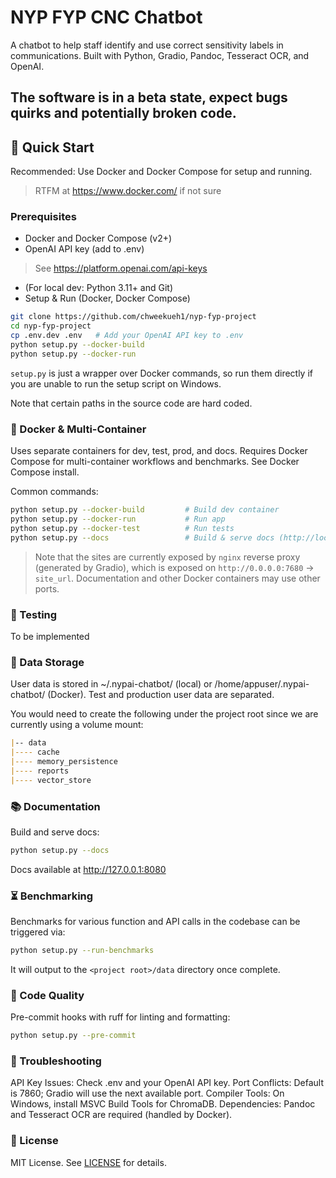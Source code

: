 # NYP FYP CNC Chatbot

A chatbot to help staff identify and use correct sensitivity labels in communications.
Built with Python, Gradio, Pandoc, Tesseract OCR, and OpenAI.

## **The software is in a beta state, expect bugs quirks and potentially broken code.**

## 🚀 Quick Start

Recommended: Use Docker and Docker Compose for setup and running.
> RTFM at <https://www.docker.com/> if not sure

### Prerequisites

- Docker and Docker Compose (v2+)
- OpenAI API key (add to .env)

> See <https://platform.openai.com/api-keys>

- (For local dev: Python 3.11+ and Git)
- Setup & Run (Docker, Docker Compose)

```bash
git clone https://github.com/chweekueh1/nyp-fyp-project
cd nyp-fyp-project
cp .env.dev .env   # Add your OpenAI API key to .env
python setup.py --docker-build
python setup.py --docker-run
```

`setup.py` is just a wrapper over Docker commands, so run them directly if you are unable to run the setup script on Windows.

Note that certain paths in the source code are hard coded.

### 🐳 Docker & Multi-Container

Uses separate containers for dev, test, prod, and docs.
Requires Docker Compose for multi-container workflows and benchmarks.
See Docker Compose install.

Common commands:

```bash
python setup.py --docker-build         # Build dev container
python setup.py --docker-run           # Run app
python setup.py --docker-test          # Run tests
python setup.py --docs                 # Build & serve docs (http://localhost:8080)
```

> Note that the sites are currently exposed by `nginx` reverse proxy (generated by Gradio), which is exposed on `http://0.0.0.0:7680` -> `site_url`. Documentation and other Docker containers may use other ports.

### 🧪 Testing

To be implemented

### 📁 Data Storage

User data is stored in ~/.nypai-chatbot/ (local) or /home/appuser/.nypai-chatbot/ (Docker).
Test and production user data are separated.

You would need to create the following under the project root since we are currently using a volume mount:

```md
|-- data
|---- cache
|---- memory_persistence
|---- reports
|---- vector_store
```

### 📚 Documentation

Build and serve docs:

```bash
python setup.py --docs
```

Docs available at <http://127.0.0.1:8080>

### ⏳️ Benchmarking

Benchmarks for various function and API calls in the codebase can be triggered via:

```bash
python setup.py --run-benchmarks
```

It will output to the `<project root>/data` directory once complete.

### 🔧 Code Quality

Pre-commit hooks with ruff for linting and formatting:

```bash
python setup.py --pre-commit
```

### 🐛 Troubleshooting

API Key Issues: Check .env and your OpenAI API key.
Port Conflicts: Default is 7860; Gradio will use the next available port.
Compiler Tools: On Windows, install MSVC Build Tools for ChromaDB.
Dependencies: Pandoc and Tesseract OCR are required (handled by Docker).

### 📝 License

MIT License. See [LICENSE](./LICENSE) for details.
